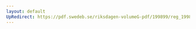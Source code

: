 ```yaml
---
layout: default
UpRedirect: https://pdf.swedeb.se/riksdagen-volumeG-pdf/199899/reg_199899/reg_199899_0196.pdf
---
```

